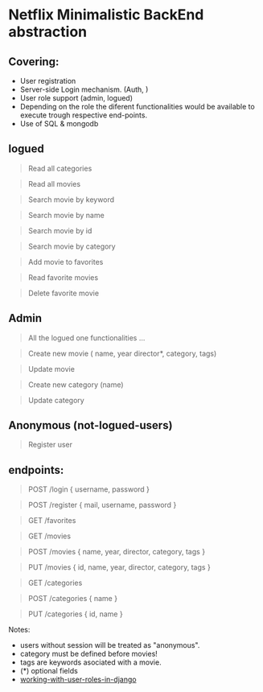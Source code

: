 

# Netflix Minimalistic BackEnd abstraction

## Covering:
- User registration 
- Server-side Login mechanism.
  (Auth, )
- User role support (admin, logued)
- Depending on the role the diferent functionalities would be available to execute trough respective end-points.
- Use of SQL & mongodb

## logued
  > Read all categories

  > Read all movies

  > Search movie by keyword

  > Search movie by name 

  > Search movie by id

  > Search movie by category

  > Add movie to favorites

  > Read favorite movies

  > Delete favorite movie

## Admin
  > All the logued one functionalities ...

  > Create new movie ( name, year director*, category, tags)
  
  > Update movie

  > Create new category (name)

  > Update category
## Anonymous (not-logued-users)
  > Register user

## endpoints:
  > POST /login
    {
      username,
      password
    }

  > POST /register
    {
      mail,
      username,
      password
    }

  > GET /favorites

  > GET /movies

  > POST /movies
    {
      name,
      year,
      director,
      category,
      tags
    }

  > PUT /movies
    {
      id,
      name,
      year,
      director,
      category,
      tags
    }
  
  > GET /categories

  > POST /categories
    {
      name
    }
  
  > PUT /categories
    {
      id,
      name
    }

Notes: 
  * users without session will be treated as "anonymous". 
  * category must be defined before movies! 
  * tags are keywords asociated with a movie.
  * (*) optional fields
  * [working-with-user-roles-in-django](https://stackoverflow.com/questions/33445313/working-with-user-roles-in-django)
